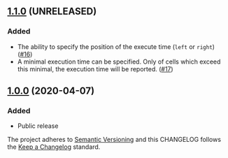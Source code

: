 ## [1.1.0](https://github.com/deshaw/jupyterlab-execute-time/compare/v1.0.0...v1.1.0) (UNRELEASED)

### Added

- The ability to specify the position of the execute time (`left` or `right`) ([#16](https://github.com/deshaw/jupyterlab-execute-time/pull/16))
- A minimal execution time can be specified. Only of cells which exceed this minimal, the execution time will be reported. ([#17](https://github.com/deshaw/jupyterlab-execute-time/pull/16))

## [1.0.0](https://github.com/deshaw/jupyterlab-execute-time/compare/v1.0.0...v1.0.0) (2020-04-07)

### Added

- Public release

The project adheres to [Semantic Versioning](https://semver.org/spec/v2.0.0.html) and
this CHANGELOG follows the [Keep a Changelog](https://keepachangelog.com/en/1.0.0/) standard.

